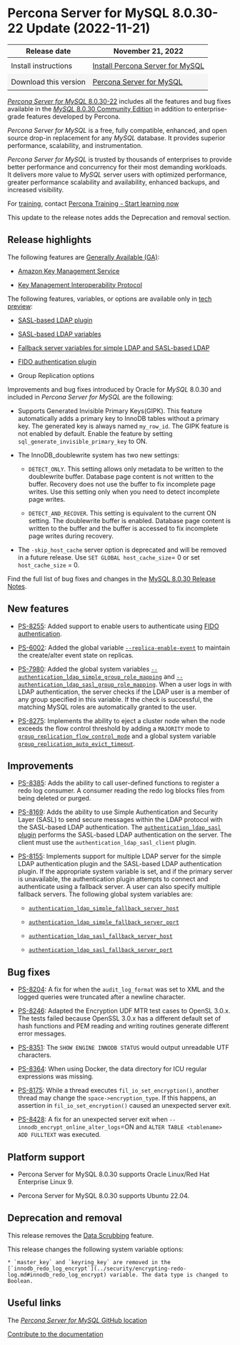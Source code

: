 # Percona Server for MySQL 8.0.30-22 Update (2022-11-21)

<style>
    table {
        width=50%';
        font-family: Chivo, Colfax, Franziska, Helvetica, Arial, sans-serif;
    }
    table td {
        border: 0px;
        padding: 8px;
    }
    tr:nth-child(even){
        background-color:#f5f5f5
    }
    tr:hover {
        background-color: #dddd;
    }
</style>

| Release date | November 21, 2022 |
|---|---|
| Install instructions | [Install Percona Server for MySQL](https://docs.percona.com/percona-server/8.0/installation.html) |
| Download this version | [Percona Server for MySQL](https://www.percona.com/downloads/Percona-Server-LATEST/)

[*Percona Server for MySQL* 8.0.30-22](https://www.percona.com/software/mysql-database/percona-server) includes all the features and bug fixes available in the
[*MySQL* 8.0.30 Community Edition](https://dev.mysql.com/doc/relnotes/mysql/8.0/en/news-8-0-30.html)
in addition to enterprise-grade features developed by Percona.

*Percona Server for MySQL* is a free, fully compatible, enhanced, and open
source drop-in replacement for any *MySQL* database. It provides superior
performance, scalability, and instrumentation.

*Percona Server for MySQL* is trusted by thousands of enterprises to provide
better performance and concurrency for their most demanding workloads. It
delivers more value to *MySQL* server users with optimized performance,
greater performance scalability and availability, enhanced backups, and
increased visibility. 

For [training](https://www.percona.com/training), contact [Percona Training - Start learning now](https://learn.percona.com/contact-me)

This update to the release notes adds the Deprecation and removal section.

## Release highlights

The following features are [Generally Available (GA)](../glossary.md#general-availability-ga):

* [Amazon Key Management Service](../security/using-amz-kms.md)
  
* [Key Management Interoperability Protocol](../security/using-kmip.md)

The following features, variables, or options are available only in [tech preview](../glossary.md#tech-preview):

* [SASL-based LDAP plugin](../security/ldap-authentication.md)

* [SASL-based LDAP variables](../security/ldap-system-variables.md)

* [Fallback server variables for simple LDAP and SASL-based LDAP](../security/ldap-system-variables.md)

* [FIDO authentication plugin](../security/fido-authentication-plugin.md)

* Group Replication options

Improvements and bug fixes introduced by Oracle for *MySQL* 8.0.30 and included in *Percona Server for MySQL* are the following:

* Supports Generated Invisible Primary Keys(GIPK). This feature automatically adds a primary key to InnoDB tables without a primary key. The generated key is always named `my_row_id`. The GIPK feature is not enabled by default. Enable the feature by setting `sql_generate_invisible_primary_key` to ON.

* The InnoDB_doublewrite system has two new settings:

  * `DETECT_ONLY`. This setting allows only metadata to be written to the doublewrite buffer. Database page content is not written to the buffer. Recovery does not use the buffer to fix incomplete page writes. Use this setting only when you need to detect incomplete page writes.

  * `DETECT_AND_RECOVER`. This setting is equivalent to the current ON setting. The doublewrite buffer is enabled. Database page content is written to the buffer and the buffer is accessed to fix incomplete page writes during recovery.

* The `-skip_host_cache` server option is deprecated and will be removed in a future release. Use `SET GLOBAL host_cache_size`= 0 or set `host_cache_size` = 0.

Find the full list of bug fixes and changes in the [MySQL 8.0.30 Release Notes](https://dev.mysql.com/doc/relnotes/mysql/8.0/en/news-8-0-30.html).

## New features

* [PS-8255](https://jira.percona.com/browse/PS-8255): Added support to enable users to authenticate using [FIDO authentication](../security/fido-authentication-plugin.md).
  
* [PS-6002](https://jira.percona.com/browse/PS-6002): Added the global variable [`--replica-enable-event`](../replication/group-replication-system-variables.md#replica-enable-event) to maintain the create/alter event state on replicas.
  
* [PS-7980](https://jira.percona.com/browse/PS-7980): Added the global system variables [`--authentication_ldap_simple_group_role_mapping`](../security/ldap-system-variables.md#authentication_ldap_simple_group_role_mapping) and [`--authentication_ldap_sasl_group_role_mapping`](../security/ldap-system-variables.md#authentication_ldap_sasl_group_role_mapping). When a user logs in with LDAP authentication, the server checks if the LDAP user is a member of any group specified in this variable. If the check is successful, the matching MySQL roles are automatically granted to the user.
  
* [PS-8275](https://jira.percona.com/browse/PS-8275): Implements the ability to eject a cluster node when the node exceeds the flow control threshold by adding a `MAJORITY` mode to [`group_replication_flow_control_mode`](../replication/group-replication-system-variables.md#group-replication-flow-control-mode) and a global system variable [`group_replication_auto_evict_timeout`](../replication/group-replication-system-variables.md#group-replication-auto-evict-timeout).

## Improvements

* [PS-8385](https://jira.percona.com/browse/PS-8385): Adds the ability to call user-defined functions to register a redo log consumer. A consumer reading the redo log blocks files from being deleted or purged.

* [PS-8169](https://jira.percona.com/browse/PS-8169): Adds the ability to use Simple Authentication and Security Layer (SASL) to send secure messages within the LDAP protocol with the SASL-based LDAP authentication. The [`authentication_ldap_sasl` plugin](../security/ldap-authentication.md) performs the SASL-based LDAP authentication on the server. The client must use the `authentication_ldap_sasl_client` plugin.
  
* [PS-8155](https://jira.percona.com/browse/PS-8155): Implements support for multiple LDAP server for the simple LDAP authentication plugin and the SASL-based LDAP authentication plugin. If the appropriate system variable is set, and if the primary server is unavailable, the authentication plugin attempts to connect and authenticate using a fallback server. A user can also specify multiple fallback servers. The following global system variables are:
  
  * [`authentication_ldap_simple_fallback_server_host`](../security/ldap-system-variables.md#authentication-ldap-simple-fallback-server-host)
  
  * [`authentication_ldap_simple_fallback_server_port`](../security/ldap-system-variables.md#authentication-ldap-simple-fallback-server-port)
  
  * [`authentication_ldap_sasl_fallback_server_host`](../security/ldap-system-variables.md#authentication-ldap-sasl-fallback-server-host)
  
  * [`authentication_ldap_sasl_fallback_server_port`](../security/ldap-system-variables.md#authentication-ldap-sasl-fallback-server-port)

## Bug fixes

* [PS-8204](https://jira.percona.com/browse/PS-8204/): A fix for when the `audit_log_format` was set to XML and the logged queries were truncated after a newline character.

* [PS-8246](https://jira.percona.com/browse/PS-8246): Adapted the Encryption UDF MTR test cases to OpenSL 3.0.x. The tests failed because OpenSSL 3.0.x has a different default set of hash functions and PEM reading and writing routines generate different error messages.

* [PS-8351](https://jira.percona.com/browse/PS-8351): The `SHOW ENGINE INNODB STATUS` would output unreadable UTF characters.

* [PS-8364](https://jira.percona.com/browse/PS-8364): When using Docker, the data directory for ICU regular expressions was missing.

* [PS-8175](https://jira.percona.com/browse/PS-8175): While a thread executes `fil_io_set_encryption()`, another thread may change the `space->encryption_type`. If this happens, an assertion in `fil_io_set_encryption()` caused an unexpected server exit.

* [PS-8428](https://jira.percona.com/browse/PS-8428): A fix for an unexpected server exit when `--innodb_encrypt_online_alter_logs`=ON and `ALTER TABLE <tablename> ADD FULLTEXT` was executed.

## Platform support

* Percona Server for MySQL 8.0.30 supports Oracle Linux/Red Hat Enterprise Linux 9.

* Percona Server for MySQL 8.0.30 supports Ubuntu 22.04.

## Deprecation and removal

This release removes the [Data Scrubbing](../security/data-scrubbing.md) feature.

This release changes the following system variable options:

    * `master_key` and `keyring_key` are removed in the [`innodb_redo_log_encrypt`](../security/encrypting-redo-log.md#innodb_redo_log_encrypt) variable. The data type is changed to Boolean.

## Useful links

The [*Percona Server for MySQL* GitHub location](https://github.com/percona/percona-server/)

[Contribute to the documentation](https://github.com/percona/psmysql-docs/blob/8.0/contributing.md)
